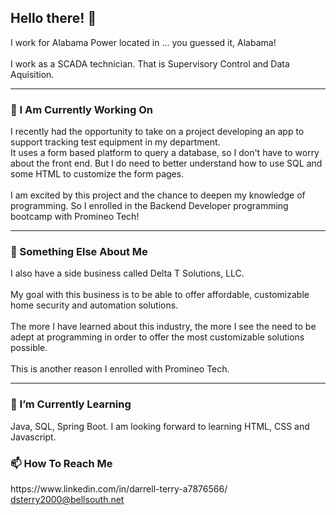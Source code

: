 ### <h2>Hello there! 👋</h2>

<!--
- 🔭 I’m currently working on ... 
- 🌱 I’m currently learning ...
- 👯 I’m looking to collaborate on ...
- 🤔 I’m looking for help with ...
- 💬 Ask me about ...
- 📫 How to reach me: ...
- ⚡ Fun fact: ...
-->

I work for Alabama Power located in ... you guessed it, Alabama! <br><br>
I work as a SCADA technician. That is Supervisory Control and Data Aquisition.

<hr>
<h3>🔭 I Am Currently Working On</h3>
I recently had the opportunity to take on a project developing an app to support tracking test equipment in my department.<br>
It uses a form based platform to query a database, so I don't have to worry about the front end. But I do need to better understand how to use SQL and some HTML to customize the form pages.<br><br>
I am excited by this project and the chance to deepen my knowledge of programming. So I enrolled in the Backend Developer programming bootcamp with Promineo Tech!
<hr>
<h3>🔭 Something Else About Me</h3>
I also have a side business called Delta T Solutions, LLC.<br><br>
My goal with this business is to be able to offer affordable, customizable home security and automation solutions.<br><br>
The more I have learned about this industry, the more I see the need to be adept at programming in order to offer the most customizable solutions possible.<br><br> This is another reason I enrolled with Promineo Tech. 
<hr>
<h3>🌱 I’m Currently Learning</h3>
Java, SQL, Spring Boot. I am looking forward to learning HTML, CSS and Javascript. 
<h3>📫 How To Reach Me</h3>
https://www.linkedin.com/in/darrell-terry-a7876566/<br>
<a href="mailto:dsterry2000@bellsouth.net">dsterry2000@bellsouth.net</a>
